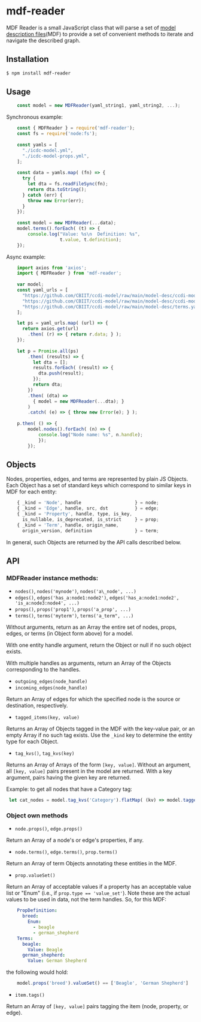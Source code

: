 # mdf-reader

MDF Reader is a small JavaScript class that will parse a set of [model description files](https://github.com/CBIIT/bento-mdf#bento-graph-model-description-format)(MDF) to provide a set of convenient methods to iterate and navigate the described graph.

## Installation

```bash
$ npm install mdf-reader
```

## Usage

```js
    const model = new MDFReader(yaml_string1, yaml_string2, ...);
```

Synchronous example:

```js
    const { MDFReader } = require('mdf-reader');
    const fs = require('node:fs');
    
    const yamls = [
      "./icdc-model.yml",
      "./icdc-model-props.yml",
    ];
    
    const data = yamls.map( (fn) => {
      try {
        let dta = fs.readFileSync(fn);
        return dta.toString();
      } catch (err) {
        throw new Error(err);
      }
    });
    
    const model = new MDFReader(...data);
    model.terms().forEach( (t) => {
        console.log("Value: %s\n  Definition: %s",
                    t.value, t.definition);
    });
```

Async example:

```js
    import axios from 'axios';
    import { MDFReader } from 'mdf-reader';
    
    var model;
    const yaml_urls = [
      "https://github.com/CBIIT/ccdi-model/raw/main/model-desc/ccdi-model.yml",
      "https://github.com/CBIIT/ccdi-model/raw/main/model-desc/ccdi-model-props.yml",
      "https://github.com/CBIIT/ccdi-model/raw/main/model-desc/terms.yaml",
    ];

    let ps = yaml_urls.map( (url) => {
      return axios.get(url)
        .then( (r) => { return r.data; } );
    });
    
    let p = Promise.all(ps)
        .then( (results) => {
          let dta = [];
          results.forEach( (result) => {
            dta.push(result);
          });
          return dta;
        })
        .then( (dta) =>
          { model = new MDFReader(...dta); }
        )
        .catch( (e) => { throw new Error(e); } );
    
    p.then( () => {
        model.nodes().forEach( (n) => {
            console.log("Node name: %s", n.handle);
            });
        });
```
    
## Objects

Nodes, properties, edges, and terms are represented by plain JS Objects. Each Object has a set of standard keys which correspond to similar keys in MDF for each entity:

```js
    { _kind = 'Node', handle                    } = node;
    { _kind = 'Edge', handle, src, dst          } = edge;
    { _kind = 'Property', handle, type, is_key, 
      is_nullable, is_deprecated, is_strict     } = prop;
    { _kind = 'Term', handle, origin_name,
      origin_version, definition                } = term;
```

In general, such Objects are returned by the API calls described below.

## API

### MDFReader instance methods:

* `nodes()`, `nodes('mynode')`, `nodes('a\_node', ...)`
* `edges()`, `edges('has_a:node1:node2')`, `edges('has_a:node1:node2', 'is_a:node3:node4', ...)`
* `props()`, `props('prop1')`, `props('a_prop', ...)`
* `terms()`, `terms('myterm')`, `terms('a_term", ...)`

Without arguments, return as an Array the entire set of nodes, props, edges, or terms (in Object form above) for a model.

With one entity handle argument, return the Object or null if no such object exists.

With multiple handles as arguments, return an Array of the Objects corresponding to the handles.

* `outgoing_edges(node_handle)`
* `incoming_edges(node_handle)`

Return an Array of edges for which the specified node is the source or destination, respectively.

* `tagged_items(key, value)`

Returns an Array of Objects tagged in the MDF with the key-value pair, or an empty Array if no such tag exists. Use the `_kind` key to determine the entity type for each Object.

* `tag_kvs()`, `tag_kvs(key)`

Returns an Array of Arrays of the form `[key, value]`. Without an argument, 
all `[key, value]` pairs present in the model are returned. With a key argument, pairs
having the given key are returned.

Example: to get all nodes that have a Category tag:

```js
 let cat_nodes = model.tag_kvs('Category').flatMap( (kv) => model.tagged_items(...kv) )
```

### Object own methods

* `node.props()`, `edge.props()`

Return an Array of a node's or edge's properties, if any.

* `node.terms()`, `edge.terms()`, `prop.terms()`

Return an Array of term Objects annotating these entities in the MDF.

* `prop.valueSet()`

Return an Array of acceptable values if a property has an acceptable value list or "Enum" (i.e., if `prop.type == 'value_set'`). Note these are the actual values to be used in data, not the term handles. So, for this MDF:

```yaml
    PropDefinition:
      breed:
        Enum:
          - beagle
          - german_shepherd
    Terms:
      beagle:
        Value: Beagle
      german_shepherd:
        Value: German Shepherd
```

the following would hold:

```js
    model.props('breed').valueSet() == ['Beagle', 'German Shepherd']
```

* `item.tags()`

Return an Array of `[key, value]` pairs tagging the item (node, property, or edge).

